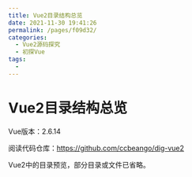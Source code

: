 ```yaml
---
title: Vue2目录结构总览
date: 2021-11-30 19:41:26
permalink: /pages/f09d32/
categories:
  - Vue2源码探究
  - 初探Vue
tags:
  - 
---
```

# Vue2目录结构总览

Vue版本：2.6.14

阅读代码仓库：https://github.com/ccbeango/dig-vue2

Vue2中的目录预览，部分目录或文件已省略。

<iframe :src="$withBase('/markmap/vue2/vue2.html')" width="100%" height="800" frameborder="0" scrolling="No" leftmargin="0" topmargin="0"></iframe>